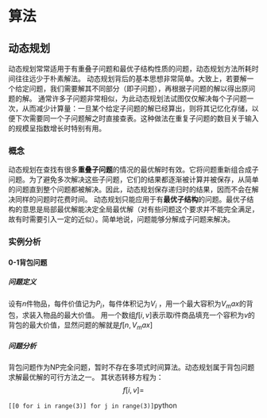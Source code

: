 # 算法
## 动态规划
动态规划常常适用于有重叠子问题和最优子结构性质的问题，动态规划方法所耗时间往往远少于朴素解法。
动态规划背后的基本思想非常简单。大致上，若要解一个给定问题，我们需要解其不同部分（即子问题），再根据子问题的解以得出原问题的解。
通常许多子问题非常相似，为此动态规划法试图仅仅解决每个子问题一次，从而减少计算量：一旦某个给定子问题的解已经算出，则将其记忆化存储，以便下次需要同一个子问题解之时直接查表。这种做法在重复子问题的数目关于输入的规模呈指数增长时特别有用。

### 概念
动态规划在查找有很多**重叠子问题**的情况的最优解时有效。它将问题重新组合成子问题。为了避免多次解决这些子问题，它们的结果都逐渐被计算并被保存，从简单的问题直到整个问题都被解决。因此，动态规划保存递归时的结果，因而不会在解决同样的问题时花费时间。
动态规划只能应用于有**最优子结构**的问题。最优子结构的意思是局部最优解能决定全局最优解（对有些问题这个要求并不能完全满足，故有时需要引入一定的近似）。简单地说，问题能够分解成子问题来解决。

### 实例分析

#### 0-1背包问题
##### 问题定义
设有$n$件物品，每件价值记为$P_i$，每件体积记为$V_i$ ，用一个最大容积为$V_max$的背包，求装入物品的最大价值。 用一个数组$f[i,v]$表示取$i$件商品填充一个容积为$v$的背包的最大价值，显然问题的解就是$f[n,V_max]$

##### 问题分析
背包问题作为NP完全问题，暂时不存在多项式时间算法。动态规划属于背包问题求解最优解的可行方法之一。
其状态转移方程为：
$$f[i,v]=$$

`[[0 for i in range(3)] for j in range(3)]`python